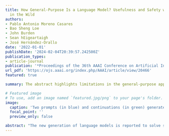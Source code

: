 ```yaml
---
title: How General-Purpose Is a Language Model? Usefulness and Safety with Human Prompters
  in the Wild
authors:
- Pablo Antonio Moreno Casares
- Bao Sheng Loe
- John Burden
- Sean hEigeartaigh
- José Hernández-Orallo
date: '2022-01-01'
publishDate: '2024-02-04T20:39:57.242500Z'
publication_types:
- article-journal
publication: '*Proceedings of the 36th AAAI Conference on Artificial Intelligence*'
url_pdf: 'https://ojs.aaai.org/index.php/AAAI/article/view/20466'
featured: true

summary: The abstract highlights limitations in the general-purpose application of new language models like GPT-3 when directly utilized by humans, emphasizing the need for a novel evaluation framework to discern between failures due to capability constraints versus misunderstandings of user intent, ultimately indicating that these models currently lack comprehensive understanding of human commands and are far from achieving widespread general-purpose utility in real-world scenarios.

# Featured image
# To use, add an image named `featured.jpg/png` to your page's folder.
image:
  caption: 'Two prompts (in blue) and continuations (in green) generated by GPT-3. The example of the right shows that getting a language model to do what you want requires more than raw capabilities: ‘understanding’ the command is important in making these systems useful and reliable.'
  focal_point: ''
  preview_only: false

abstract: "The new generation of language models is reported to solve some extraordinary tasks the models were never trained for specifically, in few-shot or zero-shot settings. However, these reports usually cherry-pick the tasks, use the best prompts, and unwrap or extract the solutions leniently even if they are followed by nonsensical text. In sum, they are specialised results for one domain, a particular way of using the models and interpreting the results. In this paper, we present a novel theoretical evaluation framework and a distinctive experimental study assessing language models as general-purpose systems when used directly by human prompters—in the wild. For a useful and safe interaction in these increasingly more common conditions, we need to understand when the model fails because of a lack of capability or a misunderstanding of the user’s intents. Our results indicate that language models such as GPT-3 have limited understanding of the human command; far from becoming general-purpose systems in the wild."
---
```


